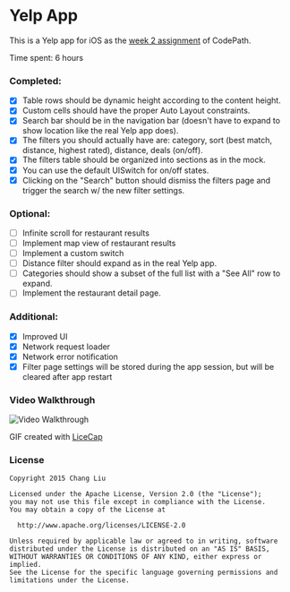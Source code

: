 # Yelp App

This is a Yelp app for iOS as the [week 2 assignment](https://courses.codepath.com/courses/intro_to_ios/unit/2#!assignment) of CodePath.

Time spent: 6 hours

### Completed:

- [x] Table rows should be dynamic height according to the content height.
- [x] Custom cells should have the proper Auto Layout constraints.
- [x] Search bar should be in the navigation bar (doesn't have to expand to show location like the real Yelp app does).
- [x] The filters you should actually have are: category, sort (best match, distance, highest rated), distance, deals (on/off).
- [x] The filters table should be organized into sections as in the mock.
- [x] You can use the default UISwitch for on/off states.
- [x] Clicking on the "Search" button should dismiss the filters page and trigger the search w/ the new filter settings.

### Optional:
- [ ] Infinite scroll for restaurant results
- [ ] Implement map view of restaurant results
- [ ] Implement a custom switch
- [ ] Distance filter should expand as in the real Yelp app.
- [ ] Categories should show a subset of the full list with a "See All" row to expand.
- [ ] Implement the restaurant detail page.

### Additional:
- [x] Improved UI
- [x] Network request loader
- [x] Network error notification
- [x] Filter page settings will be stored during the app session, but will be cleared after app restart

### Video Walkthrough
![Video Walkthrough](https://github.com/buy/ios_yelp/blob/master/Demo/yelp_demo.gif?raw=true)

GIF created with [LiceCap](http://www.cockos.com/licecap/)


### License
    Copyright 2015 Chang Liu

    Licensed under the Apache License, Version 2.0 (the "License");
    you may not use this file except in compliance with the License.
    You may obtain a copy of the License at

      http://www.apache.org/licenses/LICENSE-2.0

    Unless required by applicable law or agreed to in writing, software
    distributed under the License is distributed on an "AS IS" BASIS,
    WITHOUT WARRANTIES OR CONDITIONS OF ANY KIND, either express or implied.
    See the License for the specific language governing permissions and
    limitations under the License.
